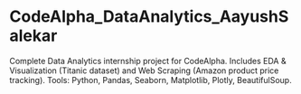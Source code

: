 # CodeAlpha_DataAnalytics_AayushSalekar
Complete Data Analytics internship project for CodeAlpha. Includes EDA &amp; Visualization (Titanic dataset) and Web Scraping (Amazon product price tracking). Tools: Python, Pandas, Seaborn, Matplotlib, Plotly, BeautifulSoup.
